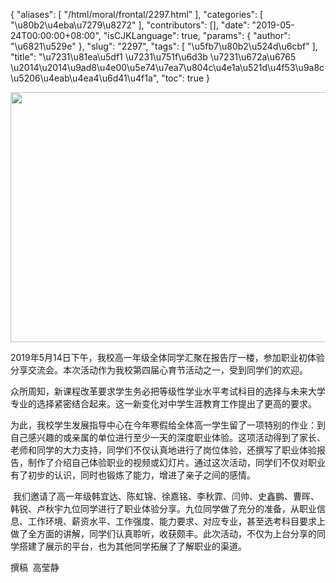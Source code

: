 {
    "aliases": [
        "/html/moral/frontal/2297.html"
    ],
    "categories": [
        "\u80b2\u4eba\u7279\u8272"
    ],
    "contributors": [],
    "date": "2019-05-24T00:00:00+08:00",
    "isCJKLanguage": true,
    "params": {
        "author": "\u6821\u529e"
    },
    "slug": "2297",
    "tags": [
        "\u5fb7\u80b2\u524d\u6cbf"
    ],
    "title": "\u7231\u81ea\u5df1 \u7231\u751f\u6d3b \u7231\u672a\u6765 \u2014\u2014\u9ad8\u4e00\u5e74\u7ea7\u804c\u4e1a\u521d\u4f53\u9a8c\u5206\u4eab\u4ea4\u6d41\u4f1a",
    "toc": true
}


<img
    src="https://cdn.tfls.online/mirror/full/10295ed4f9d5e86c49d297e3594f80ae699a6fb2.jpg"
    style="display:block;margin-left:auto;margin-right:auto;"
    decoding="async"
    fetchpriority="auto"
    loading="lazy"
    height="400"
    width="600"
/>






 2019年5月14日下午，我校高一年级全体同学汇聚在报告厅一楼，参加职业初体验分享交流会。本次活动作为我校第四届心育节活动之一，受到同学们的欢迎。




 众所周知，新课程改革要求学生务必把等级性学业水平考试科目的选择与未来大学专业的选择紧密结合起来。这一新变化对中学生涯教育工作提出了更高的要求。
 



 为此，我校学生发展指导中心在今年寒假给全体高一学生留了一项特别的作业：到自己感兴趣的或亲属的单位进行至少一天的深度职业体验。这项活动得到了家长、老师和同学的大力支持，同学们不仅认真地进行了岗位体验，还撰写了职业体验报告，制作了介绍自己体验职业的视频或幻灯片。通过这次活动，同学们不仅对职业有了初步的认识，同时也锻炼了能力，增进了亲子之间的感情。
 



  我们邀请了高一年级韩宜达、陈虹锦、徐嘉铭、李秋霏、闫帅、史鑫鹏、曹晖、韩锐、卢秋宇九位同学进行了职业体验分享。九位同学做了充分的准备，从职业信息、工作环境、薪资水平、工作强度、能力要求、对应专业，甚至选考科目要求上做了全方面的讲解，同学们认真聆听，收获颇丰。此次活动，不仅为上台分享的同学搭建了展示的平台，也为其他同学拓展了了解职业的渠道。




 撰稿  高莹静






